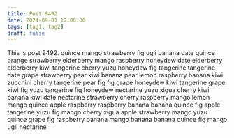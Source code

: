 ```yaml
---
title: Post 9492
date: 2024-09-01 12:00:00
tags: [tag1, tag2]
draft: false
---
```

This is post 9492.
quince
mango
strawberry
fig
ugli
banana
date
quince
orange
strawberry
elderberry
mango
raspberry
honeydew
date
elderberry
elderberry
kiwi
tangerine
cherry
yuzu
honeydew
fig
tangerine
tangerine
date
grape
strawberry
pear
kiwi
banana
pear
lemon
raspberry
banana
kiwi
zucchini
cherry
tangerine
pear
fig
fig
grape
honeydew
kiwi
tangerine
grape
kiwi
fig
yuzu
tangerine
fig
honeydew
nectarine
yuzu
xigua
cherry
kiwi
banana
kiwi
date
nectarine
strawberry
cherry
raspberry
mango
lemon
mango
quince
apple
raspberry
raspberry
banana
banana
quince
fig
apple
tangerine
yuzu
fig
mango
cherry
xigua
apple
strawberry
mango
yuzu
quince
grape
fig
raspberry
banana
mango
banana
banana
quince
fig
mango
ugli
nectarine
